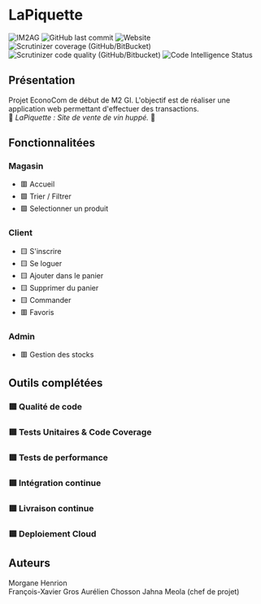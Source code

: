# LaPiquette

![IM2AG](https://img.shields.io/badge/IM2AG-Seal%20of%20Quality-blue) 
![GitHub last commit](https://img.shields.io/github/last-commit/M2GI-Babouins/LaPiquette)
![Website](https://img.shields.io/website?label=Website%20Deployment&logo=Deployment&url=https%3A%2F%2Flapiquette.herokuapp.com%2F)
<br>
![Scrutinizer coverage (GitHub/BitBucket)](https://img.shields.io/scrutinizer/coverage/g/M2GI-Babouins/LaPiquette)
![Scrutinizer code quality (GitHub/Bitbucket)](https://img.shields.io/scrutinizer/quality/g/M2GI-Babouins/LaPiquette)
![Code Intelligence Status](https://scrutinizer-ci.com/g/M2GI-Babouins/LaPiquette/badges/code-intelligence.svg?b=main)
## Présentation

Projet EconoCom de début de M2 GI. L'objectif est de réaliser une application web permettant d'effectuer des transactions. <br>
🍷 _LaPiquette : Site de vente de vin huppé._ 🍷

## Fonctionnalitées

### Magasin

- 🟥 Accueil
- 🟩 Trier / Filtrer
- 🟩 Selectionner un produit

### Client

- 🟨 S'inscrire
- 🟨 Se loguer
- 🟨 Ajouter dans le panier
- 🟨 Supprimer du panier
- 🟨 Commander
- 🟥 Favoris

### Admin

- 🟥 Gestion des stocks

## Outils complétées

### 🟥 Qualité de code

### 🟥 Tests Unitaires & Code Coverage

### 🟥 Tests de performance

### 🟥 Intégration continue

### 🟥 Livraison continue

### 🟥 Deploiement Cloud

## Auteurs

Morgane Henrion  
François-Xavier Gros
Aurélien Chosson
Jahna Meola (chef de projet)

